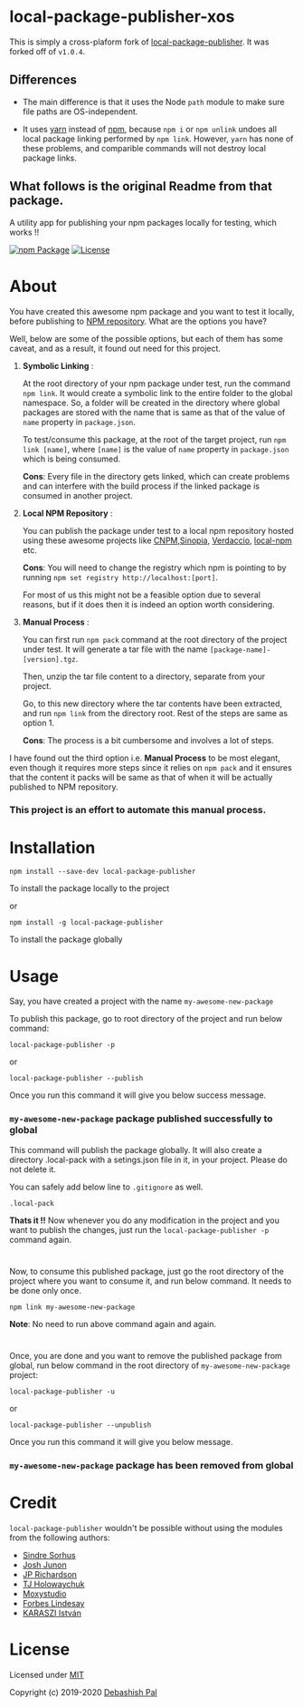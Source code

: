 # local-package-publisher-xos
This is simply a cross-plaform fork of [local-package-publisher](https://www.npmjs.com/package/local-package-publisher).  It was forked off of `v1.0.4`.

## Differences 

* The main difference is that it uses the Node `path` module to make sure file paths are OS-independent.

* It uses [yarn](https://yarnpkg.com/) instead of [npm](https://www.npmjs.com/), because `npm i` or `npm unlink` undoes all local package linking performed by `npm link`.  However, `yarn` has none of these problems, and comparible commands will not destroy local package links. 

## What follows is the original Readme from that package.

A utility app for publishing your npm packages locally for testing, which works !!

[![npm Package](https://img.shields.io/npm/v/local-package-publisher.svg)](https://www.npmjs.com/package/local-package-publisher)
[![License](https://img.shields.io/npm/l/local-package-publisher.svg)](https://github.com/debashish2014/local-package-publisher/blob/master/LICENSE)

# About
You have created this awesome npm package and you want to test it locally, before publishing to [NPM repository](https://www.npmjs.com). What are the options you have? 

Well, below are some of the possible options, but each of them has some caveat, and as a result, it found out need for this project.

1. **Symbolic Linking** :

    At the root directory of your npm package under test, run the command `npm link`. It would create a symbolic link to the entire folder to the global namespace. So, a folder will be created in the directory where global packages are stored with the name that is same as that of the value of `name` property in `package.json`.

    To test/consume this package, at the root of the target project, run `npm link [name]`, where `[name]` is the value of `name` property in `package.json` which is being consumed.

    **Cons**: Every file in the directory gets linked, which can create problems and can interfere with the build process if the linked package is consumed in another project.

2. **Local NPM Repository** :

    You can publish the package under test to a local npm repository hosted using these awesome projects like [CNPM](https://cnpmjs.org/),[Sinopia](https://github.com/rlidwka/sinopia), [Verdaccio](https://verdaccio.org/), [local-npm](https://github.com/local-npm/local-npm) etc. 

    **Cons**: You will need to change the registry which npm is pointing to by running `npm set registry http://localhost:[port]`. 
    
    For most of us this might not be a feasible option due to several reasons, but if it does then it is indeed an option worth considering.

3. **Manual Process** :

    You can first run `npm pack` command at the root directory of the project under test. It will generate a tar file with the name `[package-name]-[version].tgz`.

    Then, unzip the tar file content to a directory, separate from your project.

    Go, to this new directory where the tar contents have been extracted, and run `npm link` from the directory root. Rest of the steps are same as option 1.

    **Cons**: The process is a bit cumbersome and involves a lot of steps.


I have found out the third option i.e. **Manual Process** to be most elegant, even though it requires more steps since it relies on `npm pack` and it ensures that the content it packs will be same as that of when it will be actually published to NPM repository.

### This project is an effort to automate this manual process.

# Installation

    npm install --save-dev local-package-publisher

To install the package locally to the project

or 

    npm install -g local-package-publisher

To install the package globally

# Usage

Say, you have created a project with the name `my-awesome-new-package`

To publish this package, go to root directory of the project and run below command:

```
local-package-publisher -p
```
or 

```
local-package-publisher --publish
```
Once you run this command it will give you below success message.

### `my-awesome-new-package` package published successfully to global

This command will publish the package globally. It will also create a directory .local-pack with a setings.json file in it, in your project. Please do not delete it.

You can safely add below line to `.gitignore` as well.

```
.local-pack
```

**Thats it !!** Now whenever you do any modification in the project and you want to publish the changes, just run the `local-package-publisher -p` command again.

#

Now, to consume this published package, just go the root directory of the project where you want to consume it, and run below command. It needs to be done only once.

```
npm link my-awesome-new-package
```
**Note**: No need to run above command again and again.

#

Once, you are done and you want to remove the published package from global, run below command in the root directory of `my-awesome-new-package` project:

```
local-package-publisher -u
```
or 

```
local-package-publisher --unpublish
```
Once you run this command it will give you below message.

### `my-awesome-new-package` package has been removed from global

# Credit

`local-package-publisher` wouldn't be possible without using the modules from the following authors:

- [Sindre Sorhus](https://github.com/sindresorhus)
- [Josh Junon](https://github.com/qix-)
- [JP Richardson](https://github.com/jprichardson)
- [TJ Holowaychuk](https://github.com/tj)
- [Moxystudio](https://github.com/moxystudio)
- [Forbes Lindesay](https://github.com/ForbesLindesay-Unmaintained)
- [KARASZI István](https://github.com/raszi)

# License

Licensed under [MIT](http://www.opensource.org/licenses/mit-license.php)

Copyright (c) 2019-2020 [Debashish Pal](https://github.com/debashish2014)